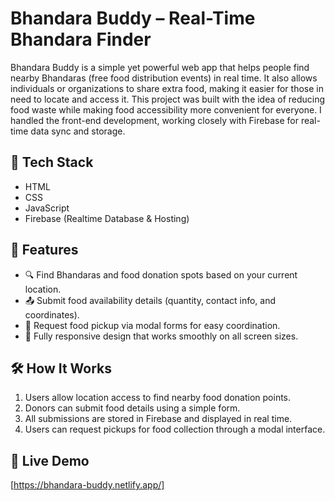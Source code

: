 # Bhandara Buddy – Real-Time Bhandara Finder

Bhandara Buddy is a simple yet powerful web app that helps people find nearby Bhandaras (free food distribution events) in real time. It also allows individuals or organizations to share extra food, making it easier for those in need to locate and access it.
This project was built with the idea of reducing food waste while making food accessibility more convenient for everyone. I handled the front-end development, working closely with Firebase for real-time data sync and storage.

## 🔧 Tech Stack

- HTML
- CSS
- JavaScript
- Firebase (Realtime Database & Hosting)

## 📌 Features

- 🔍 Find Bhandaras and food donation spots based on your current location.
- 📤 Submit food availability details (quantity, contact info, and coordinates).
- 📝 Request food pickup via modal forms for easy coordination.
- 📱 Fully responsive design that works smoothly on all screen sizes.

## 🛠 How It Works

1. Users allow location access to find nearby food donation points.
2. Donors can submit food details using a simple form.
3. All submissions are stored in Firebase and displayed in real time.
4. Users can request pickups for food collection through a modal interface.

## 🚀 Live Demo

[https://bhandara-buddy.netlify.app/]

